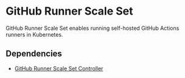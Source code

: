 # GitHub Runner Scale Set

GitHub Runner Scale Set enables running self-hosted GitHub Actions runners in Kubernetes.

## Dependencies

- [GitHub Runner Scale Set Controller](../gha-runner-scale-set-controller/README.md)
